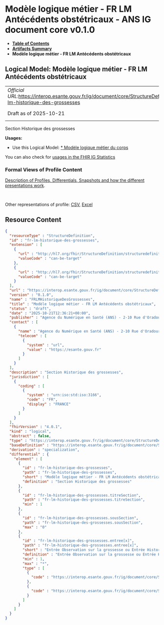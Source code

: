# Modèle logique métier - FR LM Antécédents obstétricaux - ANS IG document core v0.1.0

* [**Table of Contents**](toc.md)
* [**Artifacts Summary**](artifacts.md)
* **Modèle logique métier - FR LM Antécédents obstétricaux**

## Logical Model: Modèle logique métier - FR LM Antécédents obstétricaux 

| | |
| :--- | :--- |
| *Official URL*:https://interop.esante.gouv.fr/ig/document/core/StructureDefinition/fr-lm-historique-des-grossesses | *Version*:0.1.0 |
| Draft as of 2025-10-21 | *Computable Name*:FRLMHistoriqueDesGrossesses |

 
Section Historique des grossesses 

**Usages:**

* Use this Logical Model: [* Modèle logique métier du corps](StructureDefinition-fr-lm-corps-document.md)

You can also check for [usages in the FHIR IG Statistics](https://packages2.fhir.org/xig/ans.document.fr.core|current/StructureDefinition/fr-lm-historique-des-grossesses)

### Formal Views of Profile Content

 [Description of Profiles, Differentials, Snapshots and how the different presentations work](http://build.fhir.org/ig/FHIR/ig-guidance/readingIgs.html#structure-definitions). 

 

Other representations of profile: [CSV](StructureDefinition-fr-lm-historique-des-grossesses.csv), [Excel](StructureDefinition-fr-lm-historique-des-grossesses.xlsx) 



## Resource Content

```json
{
  "resourceType" : "StructureDefinition",
  "id" : "fr-lm-historique-des-grossesses",
  "extension" : [
    {
      "url" : "http://hl7.org/fhir/StructureDefinition/structuredefinition-type-characteristics",
      "valueCode" : "can-be-target"
    },
    {
      "url" : "http://hl7.org/fhir/StructureDefinition/structuredefinition-type-characteristics",
      "valueCode" : "can-be-target"
    }
  ],
  "url" : "https://interop.esante.gouv.fr/ig/document/core/StructureDefinition/fr-lm-historique-des-grossesses",
  "version" : "0.1.0",
  "name" : "FRLMHistoriqueDesGrossesses",
  "title" : "Modèle logique métier - FR LM Antécédents obstétricaux",
  "status" : "draft",
  "date" : "2025-10-21T12:36:21+00:00",
  "publisher" : "Agence du Numérique en Santé (ANS) - 2-10 Rue d'Oradour-sur-Glane, 75015 Paris",
  "contact" : [
    {
      "name" : "Agence du Numérique en Santé (ANS) - 2-10 Rue d'Oradour-sur-Glane, 75015 Paris",
      "telecom" : [
        {
          "system" : "url",
          "value" : "https://esante.gouv.fr"
        }
      ]
    }
  ],
  "description" : "Section Historique des grossesses",
  "jurisdiction" : [
    {
      "coding" : [
        {
          "system" : "urn:iso:std:iso:3166",
          "code" : "FR",
          "display" : "FRANCE"
        }
      ]
    }
  ],
  "fhirVersion" : "4.0.1",
  "kind" : "logical",
  "abstract" : false,
  "type" : "https://interop.esante.gouv.fr/ig/document/core/StructureDefinition/fr-lm-historique-des-grossesses",
  "baseDefinition" : "https://interop.esante.gouv.fr/ig/document/core/StructureDefinition/fr-lm-section",
  "derivation" : "specialization",
  "differential" : {
    "element" : [
      {
        "id" : "fr-lm-historique-des-grossesses",
        "path" : "fr-lm-historique-des-grossesses",
        "short" : "Modèle logique métier - FR LM Antécédents obstétricaux",
        "definition" : "Section Historique des grossesses"
      },
      {
        "id" : "fr-lm-historique-des-grossesses.titreSection",
        "path" : "fr-lm-historique-des-grossesses.titreSection",
        "min" : 1
      },
      {
        "id" : "fr-lm-historique-des-grossesses.sousSection",
        "path" : "fr-lm-historique-des-grossesses.sousSection",
        "max" : "0"
      },
      {
        "id" : "fr-lm-historique-des-grossesses.entree[x]",
        "path" : "fr-lm-historique-des-grossesses.entree[x]",
        "short" : "Entrée Observation sur la grossesse ou Entrée Historique des grossesses",
        "definition" : "Entrée Observation sur la grossesse ou Entrée Historique des grossesses",
        "min" : 1,
        "max" : "*",
        "type" : [
          {
            "code" : "https://interop.esante.gouv.fr/ig/document/core/StructureDefinition/fr-lm-observation-grossesse"
          },
          {
            "code" : "https://interop.esante.gouv.fr/ig/document/core/StructureDefinition/fr-lm-historique-grossesse"
          }
        ]
      }
    ]
  }
}

```
